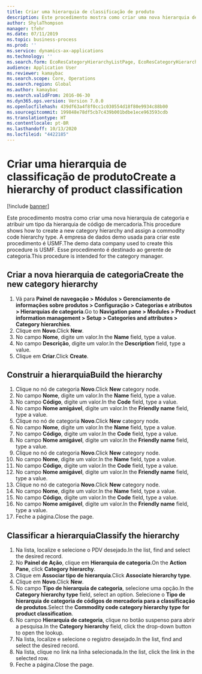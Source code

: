 ```yaml
---
title: Criar uma hierarquia de classificação de produto
description: Este procedimento mostra como criar uma nova hierarquia de categoria e atribuir um tipo da hierarquia de código de mercadoria.
author: ShylaThompson
manager: tfehr
ms.date: 07/11/2019
ms.topic: business-process
ms.prod: ''
ms.service: dynamics-ax-applications
ms.technology: ''
ms.search.form: EcoResCategoryHierarchyListPage, EcoResCategoryHierarchyCreate, EcoResCategory, EcoResCategoryHierarchyRole, EcoResProductCategory, EcoResCategorySearchList, EcoResCategoryHierarchyFactbox, EcoResCategoryFriendlyName, EcoResCategoryAddProduct
audience: Application User
ms.reviewer: kamaybac
ms.search.scope: Core, Operations
ms.search.region: Global
ms.author: kamaybac
ms.search.validFrom: 2016-06-30
ms.dyn365.ops.version: Version 7.0.0
ms.openlocfilehash: 439df63a4f8f0cc1c030554d18f80e9934c88b00
ms.sourcegitcommit: 199848e78df5cb7c439b001bdbe1ece963593cdb
ms.translationtype: HT
ms.contentlocale: pt-BR
ms.lasthandoff: 10/13/2020
ms.locfileid: "4422185"
---
```

# <a name="create-a-hierarchy-of-product-classification"></a><span data-ttu-id="3971e-103">Criar uma hierarquia de classificação de produto</span><span class="sxs-lookup"><span data-stu-id="3971e-103">Create a hierarchy of product classification</span></span>

[!include [banner](../../includes/banner.md)]

<span data-ttu-id="3971e-104">Este procedimento mostra como criar uma nova hierarquia de categoria e atribuir um tipo da hierarquia de código de mercadoria.</span><span class="sxs-lookup"><span data-stu-id="3971e-104">This procedure shows how to create a new category hierarchy and assign a commodity code hierarchy type.</span></span> <span data-ttu-id="3971e-105">A empresa de dados demo usada para criar este procedimento é USMF.</span><span class="sxs-lookup"><span data-stu-id="3971e-105">The demo data company used to create this procedure is USMF.</span></span> <span data-ttu-id="3971e-106">Esse procedimento é destinado ao gerente de categoria.</span><span class="sxs-lookup"><span data-stu-id="3971e-106">This procedure is intended for the category manager.</span></span>


## <a name="create-the-new-category-hierarchy"></a><span data-ttu-id="3971e-107">Criar a nova hierarquia de categoria</span><span class="sxs-lookup"><span data-stu-id="3971e-107">Create the new category hierarchy</span></span>
1. <span data-ttu-id="3971e-108">Vá para **Painel de navegação > Módulos > Gerenciamento de informações sobre produtos > Configuração > Categorias e atributos > Hierarquias de categoria**.</span><span class="sxs-lookup"><span data-stu-id="3971e-108">Go to **Navigation pane > Modules > Product information management > Setup > Categories and attributes > Category hierarchies**.</span></span>
2. <span data-ttu-id="3971e-109">Clique em **Novo**.</span><span class="sxs-lookup"><span data-stu-id="3971e-109">Click **New**.</span></span>
3. <span data-ttu-id="3971e-110">No campo **Nome**, digite um valor.</span><span class="sxs-lookup"><span data-stu-id="3971e-110">In the **Name** field, type a value.</span></span>
4. <span data-ttu-id="3971e-111">No campo **Descrição**, digite um valor.</span><span class="sxs-lookup"><span data-stu-id="3971e-111">In the **Description** field, type a value.</span></span>
5. <span data-ttu-id="3971e-112">Clique em **Criar**.</span><span class="sxs-lookup"><span data-stu-id="3971e-112">Click **Create**.</span></span>

## <a name="build-the-hierarchy"></a><span data-ttu-id="3971e-113">Construir a hierarquia</span><span class="sxs-lookup"><span data-stu-id="3971e-113">Build the hierarchy</span></span>
1. <span data-ttu-id="3971e-114">Clique no nó de categoria **Novo**.</span><span class="sxs-lookup"><span data-stu-id="3971e-114">Click **New** category node.</span></span>
2. <span data-ttu-id="3971e-115">No campo **Nome**, digite um valor.</span><span class="sxs-lookup"><span data-stu-id="3971e-115">In the **Name** field, type a value.</span></span>
3. <span data-ttu-id="3971e-116">No campo **Código**, digite um valor.</span><span class="sxs-lookup"><span data-stu-id="3971e-116">In the **Code** field, type a value.</span></span>
4. <span data-ttu-id="3971e-117">No campo **Nome amigável**, digite um valor.</span><span class="sxs-lookup"><span data-stu-id="3971e-117">In the **Friendly name** field, type a value.</span></span>
5. <span data-ttu-id="3971e-118">Clique no nó de categoria **Novo**.</span><span class="sxs-lookup"><span data-stu-id="3971e-118">Click **New** category node.</span></span>
6. <span data-ttu-id="3971e-119">No campo **Nome**, digite um valor.</span><span class="sxs-lookup"><span data-stu-id="3971e-119">In the **Name** field, type a value.</span></span>
7. <span data-ttu-id="3971e-120">No campo **Código**, digite um valor.</span><span class="sxs-lookup"><span data-stu-id="3971e-120">In the **Code** field, type a value.</span></span>
8. <span data-ttu-id="3971e-121">No campo **Nome amigável**, digite um valor.</span><span class="sxs-lookup"><span data-stu-id="3971e-121">In the **Friendly name** field, type a value.</span></span>
9. <span data-ttu-id="3971e-122">Clique no nó de categoria **Novo**.</span><span class="sxs-lookup"><span data-stu-id="3971e-122">Click **New** category node.</span></span>
10. <span data-ttu-id="3971e-123">No campo **Nome**, digite um valor.</span><span class="sxs-lookup"><span data-stu-id="3971e-123">In the **Name** field, type a value.</span></span>
11. <span data-ttu-id="3971e-124">No campo **Código**, digite um valor.</span><span class="sxs-lookup"><span data-stu-id="3971e-124">In the **Code** field, type a value.</span></span>
12. <span data-ttu-id="3971e-125">No campo **Nome amigável**, digite um valor.</span><span class="sxs-lookup"><span data-stu-id="3971e-125">In the **Friendly name** field, type a value.</span></span>
13. <span data-ttu-id="3971e-126">Clique no nó de categoria **Novo**.</span><span class="sxs-lookup"><span data-stu-id="3971e-126">Click **New** category node.</span></span>
14. <span data-ttu-id="3971e-127">No campo **Nome**, digite um valor.</span><span class="sxs-lookup"><span data-stu-id="3971e-127">In the **Name** field, type a value.</span></span>
15. <span data-ttu-id="3971e-128">No campo **Código**, digite um valor.</span><span class="sxs-lookup"><span data-stu-id="3971e-128">In the **Code** field, type a value.</span></span>
16. <span data-ttu-id="3971e-129">No campo **Nome amigável**, digite um valor.</span><span class="sxs-lookup"><span data-stu-id="3971e-129">In the **Friendly name** field, type a value.</span></span>
17. <span data-ttu-id="3971e-130">Feche a página.</span><span class="sxs-lookup"><span data-stu-id="3971e-130">Close the page.</span></span>

## <a name="classify-the-hierarchy"></a><span data-ttu-id="3971e-131">Classificar a hierarquia</span><span class="sxs-lookup"><span data-stu-id="3971e-131">Classify the hierarchy</span></span>
1. <span data-ttu-id="3971e-132">Na lista, localize e selecione o PDV desejado.</span><span class="sxs-lookup"><span data-stu-id="3971e-132">In the list, find and select the desired record.</span></span>
2. <span data-ttu-id="3971e-133">No **Painel de Ação**, clique em **Hierarquia de categoria**.</span><span class="sxs-lookup"><span data-stu-id="3971e-133">On the **Action Pane**, click **Category hierarchy**.</span></span>
3. <span data-ttu-id="3971e-134">Clique em **Associar tipo de hierarquia**.</span><span class="sxs-lookup"><span data-stu-id="3971e-134">Click **Associate hierarchy type**.</span></span>
4. <span data-ttu-id="3971e-135">Clique em **Novo**.</span><span class="sxs-lookup"><span data-stu-id="3971e-135">Click **New**.</span></span>
5. <span data-ttu-id="3971e-136">No campo **Tipo de hierarquia de categoria**, selecione uma opção.</span><span class="sxs-lookup"><span data-stu-id="3971e-136">In the **Category hierarchy type** field, select an option.</span></span> <span data-ttu-id="3971e-137">Selecione o **Tipo de hierarquia de categoria de códigos de mercadoria para a classificação de produtos**.</span><span class="sxs-lookup"><span data-stu-id="3971e-137">Select the **Commodity code category hierarchy type for product classification**.</span></span>  
6. <span data-ttu-id="3971e-138">No campo **Hierarquia de categoria**, clique no botão suspenso para abrir a pesquisa.</span><span class="sxs-lookup"><span data-stu-id="3971e-138">In the **Category hierarchy** field, click the drop-down button to open the lookup.</span></span>
7. <span data-ttu-id="3971e-139">Na lista, localize e selecione o registro desejado.</span><span class="sxs-lookup"><span data-stu-id="3971e-139">In the list, find and select the desired record.</span></span>
8. <span data-ttu-id="3971e-140">Na lista, clique no link na linha selecionada.</span><span class="sxs-lookup"><span data-stu-id="3971e-140">In the list, click the link in the selected row.</span></span>
9. <span data-ttu-id="3971e-141">Feche a página.</span><span class="sxs-lookup"><span data-stu-id="3971e-141">Close the page.</span></span>

